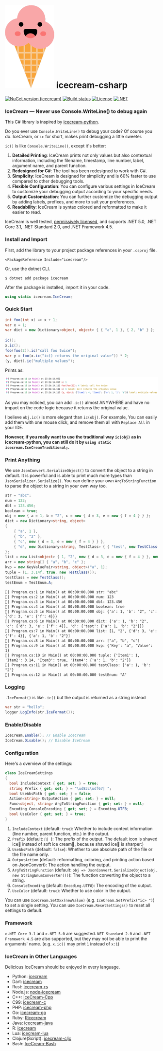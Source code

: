 # ![Logo](https://raw.githubusercontent.com/WAcry/icecream-csharp/main/logo.png) icecream-csharp

[![NuGet version (icecream)](https://img.shields.io/nuget/v/icecream.svg?style=flat-square)](https://www.nuget.org/packages/icecream)
[![Build status](https://github.com/WAcry/icecream-csharp/actions/workflows/ci.yml/badge.svg)](https://github.com/WAcry/icecream-csharp/actions/workflows/ci.yml)
[![License](https://img.shields.io/badge/license-MIT-green)](https://github.com/WAcry/icecream-csharp/blob/master/LICENSE)
[![.NET](https://img.shields.io/badge/sdk.version-.NET%3E5.0%20%7C%20.NET%20Core%203.1%20%7C%20.NET%20Standard%202.0%20%7C%20.NET%20Framework%204.5-blue)](https://dotnet.microsoft.com/en-us/)

### IceCream — Never use Console.WriteLine() to debug again

This C# library is inspired by [icecream-python](https://github.com/gruns/icecream).

Do you ever use `Console.WriteLine()` to debug your code? Of course you
do. IceCream, or `ic` for short, makes print debugging a little sweeter.

`ic()` is like `Console.WriteLine()`, except it's better:

1. **Detailed Printing**: IceCream prints not only values but also contextual information, including the filename,
   timestamp, line number, label, argument name, and parent function.
2. **Redesigned for C#**: The tool has been redesigned to work with C#.
3. **Simplicity**: IceCream is designed for simplicity and is 60% faster to use compared to other debugging tools.
4. **Flexible Configuration**: You can configure various settings in IceCream to customize your debugging output according
   to your specific needs.
5. **Output Customization**: You can further customize the debugging output by adding labels, prefixes, and more to suit
   your preferences.
6. **Readability**: IceCream is syntax colored and reformatted to make it easier to read.

IceCream is well tested, [permissively licensed](LICENSE), and
supports .NET 5.0, .NET Core 3.1, .NET Standard 2.0, and .NET Framework 4.5.

### Install and Import

First, add the library to your project package references in your `.csproj` file.

```
<PackageReference Include="icecream"/>
```

Or, use the dotnet CLI.

```
$ dotnet add package icecream
```

After the package is installed, import it in your code.

```csharp
using static icecream.IceCream;
```

### Quick Start

```csharp
int foo(int x) => x + 1;
var x = 1;
var dict = new Dictionary<object, object> { { "a", 1 }, { 2, "b" } };

ic();
x.ic();
foo(foo(2)).ic("call foo twice");
var y = foo(x.ic("ic() returns the original value")) * 2;
(y, dict).ic("multiple values");
```

Prints as:

![Coloring](https://raw.githubusercontent.com/WAcry/icecream-csharp/main/coloring.png)

As you may noticed, you can add `.ic()` almost ANYWHERE and have no impact on the code logic because it returns the original
value. 

I believe `obj.ic()` is more elegant than `ic(obj)`. For example, You can easily add them with one mouse click, 
and remove them all with `Replace All` in your IDE. 

**However, if you really want to use the traditional way `ic(obj)` as 
in icecream-python, you can still do it by `using static icecream.IceCreamTraditional;`.**

### Print Anything

We use `JsonConvert.SerializeObject()` to convert the object to a string in default. It is
powerful and is able to print
much more types than `JsonSerializer.Serialize()`. You can define your own `ArgToStringFunction` to parse the object to
a string in your own way too.

```csharp
str = "abc";
num = 123;
dbl = 123.456;
boolean = true;
obj = new { a = 1, b = "2", c = new { d = 3, e = new { f = 4 } } };
dict = new Dictionary<string, object>
{
    { "a", 1 },
    { "b", "2" },
    { "c", new { d = 3, e = new { f = 4 } } },
    { "d", new Dictionary<string, TestClass> { { "test", new TestClass() } } }
};
list = new List<object> { 1, "2", new { d = 3, e = new { f = 4 } }, new TestClass() };
arr = new string[] { "a", "b", "c" };
kvp = new KeyValuePair<string, object>("a", 1);
tuple = (1, 3.14f, true, new TestClass());
testClass = new TestClass();
testEnum = TestEnum.A;
```

```
🍧| Program.cs:1 in Main() at 00:00:00.000 str: "abc"
🍧| Program.cs:2 in Main() at 00:00:00.000 num: 123
🍧| Program.cs:3 in Main() at 00:00:00.000 dbl: 123.456
🍧| Program.cs:4 in Main() at 00:00:00.000 boolean: true
🍧| Program.cs:5 in Main() at 00:00:00.000 obj: {'a': 1, 'b': "2", 'c': {'d': 3, 'e': {'f': 4}}}
🍧| Program.cs:6 in Main() at 00:00:00.000 dict: {'a': 1, 'b': "2", 'c': {'d': 3, 'e': {'f': 4}}, 'd': {'test': {'a': 1, 'b': "2"}}}
🍧| Program.cs:7 in Main() at 00:00:00.000 list: [1, "2", {'d': 3, 'e': {'f': 4}}, {'a': 1, 'b': "2"}]
🍧| Program.cs:8 in Main() at 00:00:00.000 arr: ["a", "b", "c"]
🍧| Program.cs:9 in Main() at 00:00:00.000 kvp: {'Key': "a", 'Value': 1}
🍧| Program.cs:10 in Main() at 00:00:00.000 tuple: {'Item1': 1, 'Item2': 3.14, 'Item3': true, 'Item4': {'a': 1, 'b': "2"}}
🍧| Program.cs:11 in Main() at 00:00:00.000 testClass: {'a': 1, 'b': "2"}
🍧| Program.cs:12 in Main() at 00:00:00.000 testEnum: "A"
```

### Logging

`.IceFormat()` is like `.ic()` but the output is returned as a string instead

```csharp
var str = "hello";
logger.LogInfo(str.IceFormat());
```

### Enable/Disable

```csharp
IceCream.Enable(); // Enable IceCream
IceCream.Disable(); // Disable IceCream
```

### Configuration

Here's a overview of the settings:

```csharp
class IceCreamSettings
{
  bool IncludeContext { get; set; } = true;
  string Prefix { get; set; } = "\ud83c\udf67| ";
  bool UseAbsPath { get; set; } = false;
  Action<string> OutputAction { get; set; } = null;
  Func<object, string> ArgToStringFunction { get; set; } = null;
  Encoding ConsoleEncoding { get; set; } = Encoding.UTF8;
  bool UseColor { get; set; } = true;
}
 ```

1. `IncludeContext` (default: `true`): Whether to include context information (line number, parent function, etc.) in
   the output.
2. `Prefix` (default: `🍧| `): The prefix of the output. The default icon is shaved ice🍧 instead of soft ice cream🍦, because shaved ice🍧 is sharper:)
3. `UseAbsPath` (default: `false`): Whether to use absolute path of the file or the file name only.
4. `OutputAction` (default: reformatting, coloring, and printing action based on JsonConvert): The action handling the output.
5. `ArgToStringFunction` (default: `obj => JsonConvert.SerializeObject(obj, new StringEnumConverter())`): The function
   converting the object to a string.
6. `ConsoleEncoding` (default: `Encoding.UTF8`): The encoding of the output.
7. `UseColor` (default: `true`): Whether to use color in the output.

You can use `IceCream.SetXxx(newValue)` (e.g. `IceCream.SetPrefix("ic> ")`) to set a single setting.
You can use `IceCream.ResetSettings()` to reset all settings to default.

### Framework

`>.NET Core 3.1` and `>.NET 5.0` are suggested. `NET Standard 2.0` and `.NET Framework 4.5` are also supported, 
but they may not be able to print the arguments' name. (e.g. `x.ic()` may print `1` instead of `x:1`)

### IceCream in Other Languages

Delicious IceCream should be enjoyed in every language.

- Python: [icecream](https://github.com/gruns/icecream)
- Dart: [icecream](https://github.com/HallerPatrick/icecream)
- Rust: [icecream-rs](https://github.com/ericchang00/icecream-rs)
- Node.js: [node-icecream](https://github.com/jmerle/node-icecream)
- C++: [IceCream-Cpp](https://github.com/renatoGarcia/icecream-cpp)
- C99: [icecream-c](https://github.com/chunqian/icecream-c)
- PHP: [icecream-php](https://github.com/ntzm/icecream-php)
- Go: [icecream-go](https://github.com/WAY29/icecream-go)
- Ruby: [Ricecream](https://github.com/nodai2hITC/ricecream)
- Java: [icecream-java](https://github.com/Akshay-Thakare/icecream-java)
- R: [icecream](https://github.com/lewinfox/icecream)
- Lua: [icecream-lua](https://github.com/wlingze/icecream-lua)
- Clojure(Script): [icecream-cljc](https://github.com/Eigenbahn/icecream-cljc)
- Bash: [IceCream-Bash](https://github.com/jtplaarj/IceCream-Bash)
